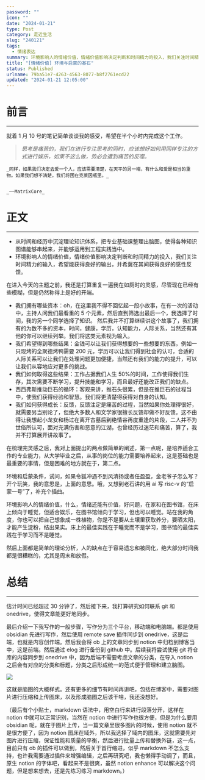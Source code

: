 ```yaml
---
password: ""
icon: ""
date: "2024-01-21"
type: Post
category: 走近生活
slug: "240121"
tags:
  - 情绪表达
summary: 环境影响人的情绪价值，情绪价值影响决定判断和时间精力的投入，我们关注时间精力的输入，希望能获得良好的输出，并希冀在其间获得良好的感性反馈。
title: "[情绪价值] 环境与启蒙的基石"
status: Published
urlname: 79ba51e7-4263-4563-8077-b8f2761ecd22
updated: "2024-01-21 12:05:00"
---
```


# 前言

---

就着 1 月 10 号的笔记简单谈谈我的感受，希望在半个小时内完成这个工作。

> _思考是痛苦的，我们在进行专注思考的同时，应该想好如何用同样专注的方式进行娱乐，如果不这么做，势必会遭到痛苦的反噬。_

    _同样，如果我们决定去爱一个人，应该需要清楚，在天平的另一端，有什么和爱是相当的重物。如果我们想不清楚，我们将困在克莱因瓶里。_


    _——MatrixCore_

# 正文

---

- 从时间和经历中沉淀理论知识体系，把专业基础课整理出脑图，使得各种知识图谱能够串起来，并能够运用到工程实践当中。
- 环境影响人的情绪价值，情绪价值影响决定判断和时间精力的投入，我们关注时间精力的输入，希望能获得良好的输出，并希冀在其间获得良好的感性反馈。

在进入今天的主题之前，我还是打算重复一遍我在如厕时的灵感，尽管现在已经有些模糊，但是仍然称得上是好的开端。

- 我们拥有哪些资本：oh，在这里我不得不回忆起一段小故事，在有一次的活动中，主持人问我们最看重的 5 个元素，然后直到筛选出最后一个，我选择了时间，我的另一个同学选择了知识。 然后我并不打算继续讲这个故事了，我们拥有的为数不多的资本，时间，健康，学历，认知能力，人际关系，当然还有其他的你可以继续列举。我们将这类元素视为输入。
- 我们希望得到哪些结果：金钱可以让我们获得想要的一些想要的东西，例如一只现烤的全聚德烤鸭需要 200 元，学历可以让我们得到社会的认可，合适的人际关系可以让我们在处理问题更加便捷，当然还有我们的能力的提升，可以让我们从容地应对更多的挑战。
- 我们如何取得这些结果：工作占据我们人生 50%的时间，工作使得我们生存，其次需要不断学习，提升技能和学习，而且最好还能改正我们的缺点。
- 西西弗斯推动巨石的循环：客观来讲，推石头很累，但是在推巨石的过程当中，使我们获得经验和智慧。我们将更清楚得获得对自身的认知。
- 我们如何获得成长：反馈，反馈注定是痛苦的过程，当然如果你处理得很好，就需要另当别论了，但绝大多数人和文学家很擅长反馈却做不好反馈。这不由得让我想起小龙女和杨过在离开古墓后到绝情谷再度重逢的片段，二人并不为世俗所认可，面对充满伤害和恶意的江湖，也曾经历过迷茫和痛苦，算了，我并不打算展开讲故事了。

在梳理完灵感之后，我对上面提出的两点做简单的阐述，第一点呢，是培养适合工作的专业能力，从大学毕业之后，从事的岗位的能力需要培养起来，这是基础也是最重要的事情，但是困难的地方就在于，第二点。

环境和启蒙条件，试问，如果令狐冲遇不到风清扬或者任盈盈，金老爷子怎么写？开个玩笑，我的意思是，上面的意思。哦，又想到老石讲的用 ai 写 risc-v 的“启蒙一号”了，补充个插曲。

环境影响人的情绪价值，什么，情绪还能有价值，好问题，在家和在图书馆，在床上倾向于睡觉，但适合娱乐，在图书馆倾向于学习，但也可以睡觉。站在我的角度，你也可以把自己想象成一株植物，你是不是要从土壤里获取养分，要晒太阳，才能产生淀粉，结出果实。床上的最佳实践在于睡觉而不是学习，图书馆的最佳实践在于学习而不是睡觉。

然后上面都是简单的理论分析，人的缺点在于容易遗忘和被同化，绝大部分时间我都是很糟糕的，尤其是周末和放假。

# 总结

---

估计时间已经超过 30 分钟了，然后接下来，我打算研究如何联系 git 和 onedrive，使得文章能更好地同步。

最后介绍一下我写作的一般步骤，写作分为三个平台，移动端和电脑端。都是使用 obsidian 先进行写作，然后使用 remote save 插件同步到 onedrive，这是后端，也就是内容创作端。然后我会将 ob 上的文章同步到 notion 中归档到博客当中，这是前端。然后通过 elog 进行备份到 github 中。后续我将尝试使用 git 将仓库的内容同步到 onedrive 中，因为后端不需要考虑文章的分类，在导入 notion 之后会有对应的分类和标题，分类之后形成统一的范式便于管理和建立脑图。

![](https://bu.dusays.com/2024/01/21/65acfea5a19c0.png)

这就是脑图的大概样式。还有更多的细节有时间再讲吧，包括在博客中，需要对图片进行压缩和上传图床，以及形成脑图之后该干啥，我还没想好。

（最后有个小贴士，markdown 语法中，用空白行来进行段落分开，这样在 notion 中就可以正常识别，当然在 notion 中进行写作也很方便，但是为什么要用 obsidian 呢，就在于图片上传，当一篇文章里很多图片的时候，使用 notion 就不是很方便了，因为 notion 图床在域外，所以我选择了域内的图床，这就需要先对图片进行压缩，保证性能和质量的平衡，然后进行批量上传和替换外链，这一点，目前只有 ob 的插件可以做到，然后关于首行缩进，似乎 markdown 不怎么支持，也许我需要通过插件来增强编辑，之后再研究吧，我也懒得手动调了，而且，原生 notion 的字体吧，看起来不是很爽，虽然 notion enhance 可以解决这个问题，但是想来想去，还是先练习练习 markdown。）
